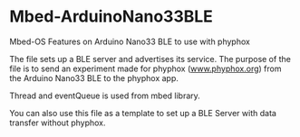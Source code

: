 # Mbed-ArduinoNano33BLE
Mbed-OS Features on Arduino Nano33 BLE to use with phyphox


The file sets up a BLE server and advertises its service. The purpose of the file is to send an experiment 
made for phyphox (www.phyphox.org) from the Arduino Nano33 BLE to the phyphox app. 

Thread and eventQueue is used from mbed library.

You can also use this file as a template to set up a BLE Server with data transfer without phyphox. 
